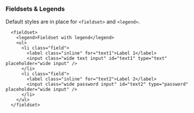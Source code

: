 ### Fieldsets & Legends

Default styles are in place for `<fieldset>` and `<legend>`.

```
  <fieldset>
    <legend>Fieldset with legend</legend>
    <ul>
      <li class="field">
        <label class="inline" for="text1">Label 1</label>
        <input class="wide text input" id="text1" type="text" placeholder="wide input" />
      </li>
      <li class="field">
        <label class="inline" for="text2">Label 2</label>
        <input class="wide password input" id="text2" type="password" placeholder="wide input" />
      </li>
    </ul>
  </fieldset>
```